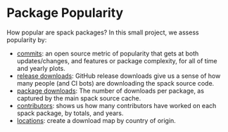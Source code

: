 # Package Popularity

How popular are spack packages? In this small project, we assess popularity by:

 - [commits](commits): an open source metric of popularity that gets at both updates/changes, and features or package complexity, for all of time and yearly plots.
 - [release downloads](release-downloads): GitHub release downloads give us a sense of how many people (and CI bots) are downloading the spack source code.
 - [package downloads](package-downloads): The number of downloads per package, as captured by the main spack source cache.
 - [contributors](contributors): shows us how many contributors have worked on each spack package, by totals, and years.
 - [locations](locations): create a download map by country of origin.
